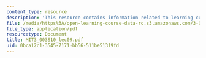 ```yaml
---
content_type: resource
description: 'This resource contains information related to learning curves. '
file: /media/https%3A/open-learning-course-data-rc.s3.amazonaws.com/3-003-principles-of-engineering-practice-spring-2010/0bca12c135457171bb56511be51319fd_MIT3_003S10_lec09.pdf
file_type: application/pdf
resourcetype: Document
title: MIT3_003S10_lec09.pdf
uid: 0bca12c1-3545-7171-bb56-511be51319fd
---
```

